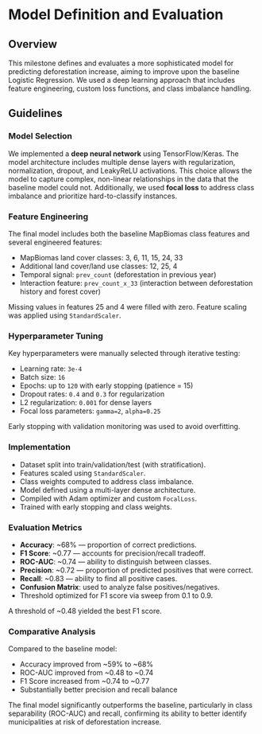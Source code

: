 # Model Definition and Evaluation

## Overview

This milestone defines and evaluates a more sophisticated model for predicting deforestation increase, aiming to improve upon the baseline Logistic Regression. We used a deep learning approach that includes feature engineering, custom loss functions, and class imbalance handling.

## Guidelines

### Model Selection

We implemented a **deep neural network** using TensorFlow/Keras. The model architecture includes multiple dense layers with regularization, normalization, dropout, and LeakyReLU activations. This choice allows the model to capture complex, non-linear relationships in the data that the baseline model could not. Additionally, we used **focal loss** to address class imbalance and prioritize hard-to-classify instances.

### Feature Engineering

The final model includes both the baseline MapBiomas class features and several engineered features:

- MapBiomas land cover classes: 3, 6, 11, 15, 24, 33  
- Additional land cover/land use classes: 12, 25, 4  
- Temporal signal: `prev_count` (deforestation in previous year)  
- Interaction feature: `prev_count_x_33` (interaction between deforestation history and forest cover)  

Missing values in features 25 and 4 were filled with zero. Feature scaling was applied using `StandardScaler`.

### Hyperparameter Tuning

Key hyperparameters were manually selected through iterative testing:

- Learning rate: `3e-4`  
- Batch size: `16`  
- Epochs: up to `120` with early stopping (patience = 15)  
- Dropout rates: `0.4` and `0.3` for regularization  
- L2 regularization: `0.001` for dense layers  
- Focal loss parameters: `gamma=2`, `alpha=0.25`  

Early stopping with validation monitoring was used to avoid overfitting.

### Implementation

- Dataset split into train/validation/test (with stratification).
- Features scaled using `StandardScaler`.
- Class weights computed to address class imbalance.
- Model defined using a multi-layer dense architecture.
- Compiled with Adam optimizer and custom `FocalLoss`.
- Trained with early stopping and class weights.

### Evaluation Metrics

- **Accuracy**: ~68% — proportion of correct predictions.
- **F1 Score**: ~0.77 — accounts for precision/recall tradeoff.
- **ROC-AUC**: ~0.74 — ability to distinguish between classes.
- **Precision**: ~0.72 — proportion of predicted positives that were correct.
- **Recall**: ~0.83 — ability to find all positive cases.
- **Confusion Matrix**: used to analyze false positives/negatives.
- Threshold optimized for F1 score via sweep from 0.1 to 0.9.

A threshold of ~0.48 yielded the best F1 score.

### Comparative Analysis

Compared to the baseline model:

- Accuracy improved from ~59% to ~68%
- ROC-AUC improved from ~0.48 to ~0.74
- F1 Score increased from ~0.74 to ~0.77
- Substantially better precision and recall balance

The final model significantly outperforms the baseline, particularly in class separability (ROC-AUC) and recall, confirming its ability to better identify municipalities at risk of deforestation increase.